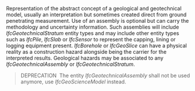 Representation of the abstract concept of a geological and geotechnical model, usually an interpretation but sometimes created direct from ground penetrating measurement.
Use of an assembly is optional but can carry the methodology and uncertainty information.
Such assemblies will include _IfcGeotechnicalStratum_ entity types and may include other entity types such as _IfcPile_, _IfcSlab_ or _IfcSensor_ to represent the capping, lining or logging equipment present.
_IfcBorehole_ or _IfcGeoSlice_  can have a physical reality as a construction hazard alongside being the carrier for the interpreted results. Geological hazards may be associated to any _IfcGeotechnicalAssembly_ or _IfcGeotechnicalStratum_.

> DEPRECATION&nbsp; The entity _IfcGeotechnicalAssembly_ shall not be used anymore, use _IfcGeoScienceModel_ instead.

